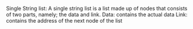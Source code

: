 Single String list: A single string list is a list made up of nodes that consists of two parts, namely; the data and link.
Data: contains the actual data
Link: contains the address of the next node of the list
